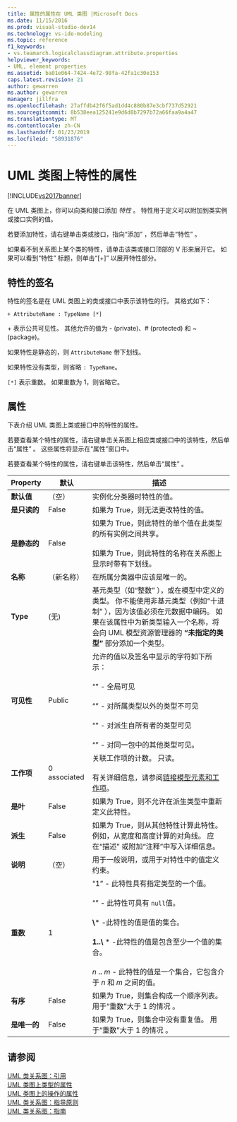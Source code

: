 ```yaml
---
title: 属性的属性在 UML 类图 |Microsoft Docs
ms.date: 11/15/2016
ms.prod: visual-studio-dev14
ms.technology: vs-ide-modeling
ms.topic: reference
f1_keywords:
- vs.teamarch.logicalclassdiagram.attribute.properties
helpviewer_keywords:
- UML, element properties
ms.assetid: ba01e064-7424-4e72-98fa-42fa1c30e153
caps.latest.revision: 21
author: gewarren
ms.author: gewarren
manager: jillfra
ms.openlocfilehash: 27affdb42f6f5ad1dd4c880b87e3cbf737d52921
ms.sourcegitcommit: 8b538eea125241e9d6d8b7297b72a66faa9a4a47
ms.translationtype: MT
ms.contentlocale: zh-CN
ms.lasthandoff: 01/23/2019
ms.locfileid: "58931876"
---
```

# <a name="properties-of-attributes-on-uml-class-diagrams"></a>UML 类图上特性的属性
[!INCLUDE[vs2017banner](../includes/vs2017banner.md)]

在 UML 类图上，你可以向类和接口添加 *特性* 。 特性用于定义可以附加到类实例或接口实例的值。  

 若要添加特性，请右键单击类或接口，指向“添加” ，然后单击“特性” 。  

 如果看不到关系图上某个类的特性，请单击该类或接口顶部的 V 形来展开它。 如果可以看到“特性”  标题，则单击“[+]”  以展开特性部分。  

## <a name="signature-of-an-attribute"></a>特性的签名  
 特性的签名是在 UML 类图上的类或接口中表示该特性的行。 其格式如下：  

```  
+ AttributeName : TypeName [*]  
```  

 \+ 表示公共可见性。 其他允许的值为 - (private)、# (protected) 和 ~ (package)。  

 如果特性是静态的，则 `AttributeName` 带下划线。  

 如果特性没有类型，则省略 `: TypeName`。  

 `[*]` 表示重数。 如果重数为 1，则省略它。  

## <a name="properties"></a>属性  
 下表介绍 UML 类图上类或接口中的特性的属性。  

 若要查看某个特性的属性，请右键单击关系图上相应类或接口中的该特性，然后单击“属性” 。 这些属性将显示在“属性”窗口中。  

 若要查看某个特性的属性，请右键单击该特性，然后单击“属性” 。  


|   **Property**    | **默认**  |                                                                                                                                                                                                         描述                                                                                                                                                                                                          |
|-------------------|--------------|------------------------------------------------------------------------------------------------------------------------------------------------------------------------------------------------------------------------------------------------------------------------------------------------------------------------------------------------------------------------------------------------------------------------------|
| **默认值** |   （空）    |                                                                                                                                                                               实例化分类器时特性的值。                                                                                                                                                                                |
| **是只读的**  |    False     |                                                                                                                                                                                    如果为 True，则无法更改特性的值。                                                                                                                                                                                    |
|   **是静态的**   |    False     |                                                                                                                    如果为 True，则此特性的单个值在此类型的所有实例之间共享。<br /><br /> 如果为 True，则此特性的名称在关系图上显示时带有下划线。                                                                                                                    |
|     **名称**      | （新名称） |                                                                                                                                                                                        在所属分类器中应该是唯一的。                                                                                                                                                                                        |
|     **Type**      |    (无)    |                                                基元类型（如“整数” ），或在模型中定义的类型。 你不能使用非基元类型（例如“十进制”  ），因为该值必须在元数据中编码。 如果在该属性中为新类型输入一个名称，将会向 UML 模型资源管理器的 **“未指定的类型”** 部分添加一个类型。                                                 |
|  **可见性**   |    Public    |                                     允许的值以及签名中显示的字符如下所示：<br /><br /> “” - 全局可见<br /><br /> “” - 对所属类型以外的类型不可见<br /><br /> “” - 对派生自所有者的类型可见<br /><br /> “” - 对同一包中的其他类型可见。                                      |
|  **工作项**   | 0 associated |                                                                                                                          关联工作项的计数。 只读。<br /><br /> 有关详细信息，请参阅[链接模型元素和工作项](../modeling/link-model-elements-and-work-items.md)。                                                                                                                           |
|    **是叶**    |    False     |                                                                                                                                                                    如果为 True，则不允许在派生类型中重新定义此特性。                                                                                                                                                                     |
|  **派生**   |    False     |                                                                                                              如果为 True，则从其他特性计算此特性。 例如，从宽度和高度计算的对角线。 应在“描述”  或附加“注释”中写入详细信息。                                                                                                              |
|  **说明**  |   （空）    |                                                                                                                                                                        用于一般说明，或用于对特性中的值定义约束。                                                                                                                                                                        |
| **重数**  |      1       | “1” - 此特性具有指定类型的一个值。<br /><br /> “” - 此特性可具有 `null`值。<br /><br /> **\\**\* -此特性的值是值的集合。<br /><br /> **1..\\**  \* -此特性的值是包含至少一个值的集合。<br /><br /> *n* **..** *m* - 此特性的值是一个集合，它包含介于 *n* 和 *m* 之间的值。 |
|  **有序**   |    False     |                                                                                                                                                                    如果为 True，则集合构成一个顺序列表。 用于“重数”大于 1 的情况  。                                                                                                                                                                     |
|   **是唯一的**   |    False     |                                                                                                                                                                如果为 True，则集合中没有重复值。 用于“重数”大于 1 的情况  。                                                                                                                                                                |

## <a name="see-also"></a>请参阅  
 [UML 类关系图：引用](../modeling/uml-class-diagrams-reference.md)   
 [UML 类图上类型的属性](../modeling/properties-of-types-on-uml-class-diagrams.md)   
 [UML 类图上的操作的属性](../modeling/properties-of-operations-on-uml-class-diagrams.md)   
 [UML 类关系图：指导原则](../modeling/uml-class-diagrams-guidelines.md)   
 [UML 类关系图：指南](../modeling/uml-class-diagrams-guidelines.md)
